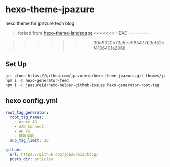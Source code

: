 # hexo-theme-jpazure

hexo theme for jpazure tech blog

> forked from [hexo-theme-landscape](https://github.com/hexojs/hexo-theme-landscape)
<<<<<<< HEAD
=======

>>>>>>> 30d9320b73a5ec995477b3ef52cf4106401a2068
## Set Up

```sh
git clone https://github.com/jpazureid/hexo-theme-jpazure.git themes/jpazure
npm i -D hexo-generator-feed
npm i -D jpazureid/hexo-helper-github-issues hexo-generator-root-tag
```

## hexo config.yml


```yml
root_tag_generator:
  root_tag_names:
    - Azure AD
    - AAD Connect
    - AD FS
    - 情報採取
  sub_tag_limit: 20
  
github:
  url: https://github.com/jpazureid/blog/
  posts_dir: articles
```
